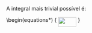 A integral mais trivial possível é:

\begin(equations*)
{
<img src="/tex/0762641776646704eb22713dcd16f99a.svg?invert_in_darkmode&sanitize=true" align=middle width=48.41897114999998pt height=26.76175259999998pt/>
}

